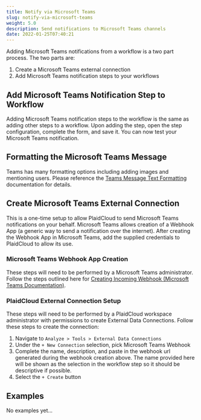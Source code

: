 ```yaml
---
title: Notify via Microsoft Teams
slug: notify-via-microsoft-teams
weight: 5.0
description: Send notifications to Microsoft Teams channels
date: 2022-01-25T07:40:21
---
```



Adding Microsoft Teams notifications from a workflow is a two part process. The two parts are:


1. Create a Microsoft Teams external connection
2. Add Microsoft Teams notification steps to your workflows

## Add Microsoft Teams Notification Step to Workflow


Adding Microsoft Teams notification steps to the workflow is the same as adding other steps to a workflow. Upon adding the step, open the step configuration, complete the form, and save it. You can now test your Microsoft Teams notification.



## Formatting the Microsoft Teams Message


Teams has many formatting options including adding images and mentioning users. Please reference the [Teams Message Text Formatting](https://support.microsoft.com/en-us/office/use-markdown-formatting-in-teams-4d10bd65-55e2-4b2d-a1f3-2bebdcd2c772) documentation for details.



## Create Microsoft Teams External Connection


This is a one-time setup to allow PlaidCloud to send Microsoft Teams notifications on your behalf. Microsoft Teams allows creation of a Webhook App (a generic way to send a notification over the internet). After creating the Webhook App in Microsoft Teams, add the supplied credentials to PlaidCloud to allow its use.



### Microsoft Teams Webhook App Creation


These steps will need to be performed by a Microsoft Teams administrator. Follow the steps outlined here for [Creating Incoming Webhook (Microsoft Teams Documentation)](https://docs.microsoft.com/en-us/microsoftteams/platform/webhooks-and-connectors/how-to/add-incoming-webhook#create-incoming-webhook-1).



### PlaidCloud External Connection Setup


These steps will need to be performed by a PlaidCloud workspace administrator with permissions to create External Data Connections. Follow these steps to create the connection:


1. Navigate to `Analyze > Tools > External Data Connections`
2. Under the `+ New Connection` selection, pick Microsoft Teams Webhook
3. Complete the name, description, and paste in the webhook url generated during the webhook creation above. The name provided here will be shown as the selection in the workflow step so it should be descriptive if possible.
4. Select the `+ Create` button


## Examples

No examples yet...
